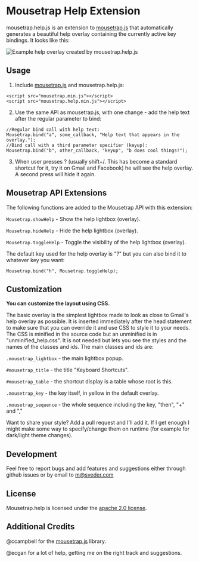 # Mousetrap Help Extension
mousetrap.help.js is an extension to [mousetrap.js](https://github.com/ccampbell/mousetrap "mousetrap.js") that automatically generates a beautiful help overlay containing the currently active key bindings. It looks like this:

![Example help overlay created by mousetrap.help.js](https://raw.github.com/Sveder/mousetrap.help/master/lightbox_screenshot.png "Example help overlay created by mousetrap.help.js")

## Usage

1.  Include [mousetrap.js](https://github.com/ccampbell/mousetrap "mousetrap.js") and mousetrap.help.js:
```
<script src="mousetrap.min.js"></script>
<script src="mousetrap.help.min.js"></script>
```

2.  Use the same API as mousetrap.js, with one change - add the help text after the regular parameter to bind:
```
//Regular bind call with help text:
Mousetrap.bind("a", some_callback, "Help text that appears in the overlay.");
//Bind call with a third parameter specifier (keyup):
Mousetrap.bind("b", other_callback, "keyup", "b does cool things!");
```

3. When user presses ? (usually shift+/. This has become a standard shortcut for it, try it on Gmail and Facebook) he will see the help overlay. A second press will hide it again.

## Mousetrap API Extensions

The following functions are added to the Mousetrap API with this extension:

``Mousetrap.showHelp`` - Show the help lightbox (overlay).

``Mousetrap.hideHelp`` - Hide the help lightbox (overlay).
    
``Mousetrap.toggleHelp`` - Toggle the visibility of the help lightbox (overlay).

The default key used for the help overlay is "?" but you can also bind it to whatever key you want:

``Mousetrap.bind("h", Mousetrap.toggleHelp);``

## Customization
**You can customize the layout using CSS.**

The basic overlay is the simplest lightbox made to look as close to Gmail's help overlay as possible. It is inserted immediately after the head statement to make sure that you can override it and use CSS to style it to your needs. The CSS is minified in the source code but an unminified is in "unminified_help.css". It is not needed but lets you see the styles and the names of the classes and ids. The main classes and ids are:

``.mousetrap_lightbox`` - the main lightbox popup.

``#mousetrap_title`` - the title "Keyboard Shortcuts".

``#mousetrap_table`` - the shortcut display is a table whose root is this.

``.mousetrap_key`` - the key itself, in yellow in the default overlay.

``.mousetrap_sequence`` - the whole sequence including the key, "then", "+" and ","

Want to share your style? Add a pull request and I'll add it. If I get enough I might make some way to specify/change them on runtime (for example for dark/light theme changes).


## Development
Feel free to report bugs and add features and suggestions either through github issues or by email to m@sveder.com

## License
Mousetrap.help is licensed under the [apache 2.0 license](http://www.apache.org/licenses/LICENSE-2.0.html).


## Additional Credits

@ccampbell for the [mousetrap.js](https://github.com/ccampbell/mousetrap "mousetrap.js") library. 

@ecgan for a lot of help, getting me on the right track and suggestions.
